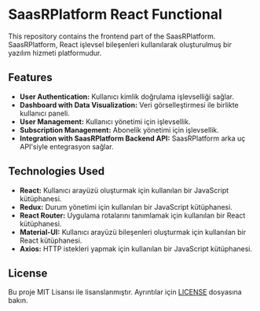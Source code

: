 # SaasRPlatform React Functional

This repository contains the frontend part of the SaasRPlatform. SaasRPlatform, React işlevsel bileşenleri kullanılarak oluşturulmuş bir yazılım hizmeti platformudur.

## Features

- **User Authentication:** Kullanıcı kimlik doğrulama işlevselliği sağlar.
- **Dashboard with Data Visualization:** Veri görselleştirmesi ile birlikte kullanıcı paneli.
- **User Management:** Kullanıcı yönetimi için işlevsellik.
- **Subscription Management:** Abonelik yönetimi için işlevsellik.
- **Integration with SaasRPlatform Backend API:** SaasRPlatform arka uç API'siyle entegrasyon sağlar.

## Technologies Used

- **React:** Kullanıcı arayüzü oluşturmak için kullanılan bir JavaScript kütüphanesi.
- **Redux:** Durum yönetimi için kullanılan bir JavaScript kütüphanesi.
- **React Router:** Uygulama rotalarını tanımlamak için kullanılan bir React kütüphanesi.
- **Material-UI:** Kullanıcı arayüzü bileşenleri oluşturmak için kullanılan bir React kütüphanesi.
- **Axios:** HTTP istekleri yapmak için kullanılan bir JavaScript kütüphanesi.


## License

Bu proje MIT Lisansı ile lisanslanmıştır. Ayrıntılar için [LICENSE](LICENSE) dosyasına bakın.